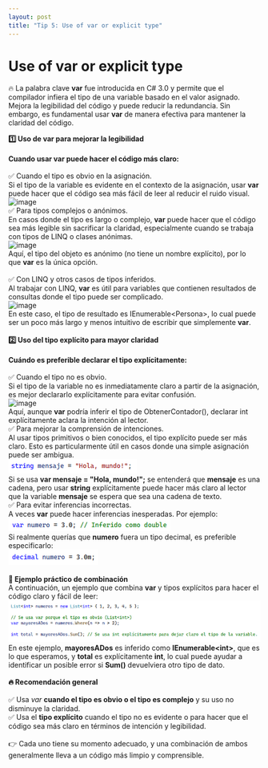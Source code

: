 ```yaml
---
layout: post
title: "Tip 5: Use of var or explicit type"
---
```


# Use of var or explicit type

🔥 La palabra clave <strong>var</strong> fue introducida en C# 3.0 y permite que el compilador infiera el tipo de una variable basado en el valor asignado. Mejora la legibilidad del código y puede reducir la redundancia. Sin embargo, es fundamental usar <strong>var</strong> de manera efectiva para mantener la claridad del código. 

<strong>1️⃣ Uso de var para mejorar la legibilidad <br /><br />
Cuando usar var puede hacer el código más claro:</strong><br /><br />
✅ Cuando el tipo es obvio en la asignación. <br />Si el tipo de la variable es evidente en el contexto de la asignación, usar <b>var</b> puede hacer que el código sea más fácil de leer al reducir el ruido visual.
<br />
![image](https://github.com/user-attachments/assets/b5cc3898-42e1-4c29-80f8-5c415a948544)
<br />
✅ Para tipos complejos o anónimos. <br />En casos donde el tipo es largo o complejo, <b>var</b> puede hacer que el código sea más legible sin sacrificar la claridad, especialmente cuando se trabaja con tipos de LINQ o clases anónimas.
<br />
![image](https://github.com/user-attachments/assets/90e48e11-19a2-4049-9a24-28b61b35cc7d)
<br />
Aquí, el tipo del objeto es anónimo (no tiene un nombre explícito), por lo que <b>var</b> es la única opción. <br /><br />
✅ Con LINQ y otros casos de tipos inferidos. <br />Al trabajar con LINQ, <b>var</b> es útil para variables que contienen resultados de consultas donde el tipo puede ser complicado. <br />
![image](https://github.com/user-attachments/assets/cc265032-a5e8-4734-8946-03e17a9aa681)
<br />
En este caso, el tipo de resultado es IEnumerable&lt;Persona&gt;, lo cual puede ser un poco más largo y menos intuitivo de escribir que simplemente <b>var</b>.<br /><br />
<strong>2️⃣ Uso del tipo explícito para mayor claridad<br /><br />
Cuándo es preferible declarar el tipo explícitamente:</strong><br /><br />
✅ Cuando el tipo no es obvio. <br />Si el tipo de la variable no es inmediatamente claro a partir de la asignación, es mejor declararlo explícitamente para evitar confusión.<br />
![image](https://github.com/user-attachments/assets/dfd8f4fe-b027-4a5b-b680-b69669611cad)
<br />
Aquí, aunque <b>var</b> podría inferir el tipo de ObtenerContador(), declarar int explícitamente aclara la intención al lector.<br />
✅ Para mejorar la comprensión de intenciones. <br />Al usar tipos primitivos o bien conocidos, el tipo explícito puede ser más claro. Esto es particularmente útil en casos donde una simple asignación puede ser ambigua. <br />
![image](382682781-82eb7e68-aa1d-49b8-8b9e-ea6d04c34d10.png)
<br />
Si se usa <b>var mensaje = "Hola, mundo!";</b> se entenderá que <b>mensaje</b> es una cadena, pero usar <b>string</b> explícitamente puede hacer más claro al lector que la variable <b>mensaje</b> se espera que sea una cadena de texto.<br />
✅ Para evitar inferencias incorrectas. <br />A veces <b>var</b> puede hacer inferencias inesperadas. Por ejemplo:
![image](382684102-e8d8015e-864c-47ce-8e86-69f433407fef.png)
<br />
Si realmente querías que <b>numero</b> fuera un tipo decimal, es preferible especificarlo:
<br />
![image](382684939-2665acf8-b21c-4aef-95b8-c6954aacbf87.png)
<br /><br />
<strong>🚀 Ejemplo práctico de combinación</strong><br />
A continuación, un ejemplo que combina <b>var</b> y tipos explícitos para hacer el código claro y fácil de leer:<br />
![image](382686801-cc1b1bca-b0b9-4a24-8dc8-3c34c140dbe5.png)
<br />
En este ejemplo, <b>mayoresADos</b> es inferido como <b>IEnumerable&lt;int&gt;</b>, que es lo que esperamos, y <b>total</b> es explícitamente <b>int</b>, lo cual puede ayudar a identificar un posible error si <b>Sum()</b> devuelviera otro tipo de dato. <br /><br />
<strong>🔥 Recomendación general</strong><br /><br />
✅ Usa <i>var</i> <b>cuando el tipo es obvio o el tipo es complejo</b> y su uso no disminuye la claridad.<br />
✅ Usa el <b>tipo explícito</b> cuando el tipo no es evidente o para hacer que el código sea más claro en términos de intención y legibilidad.<br /><br />
👉 Cada uno tiene su momento adecuado, y una combinación de ambos generalmente lleva a un código más limpio y comprensible.
